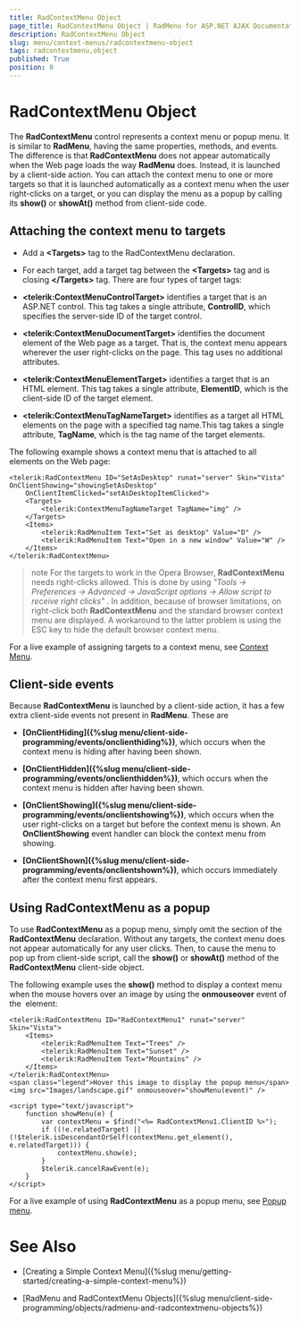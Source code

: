 ```yaml
---
title: RadContextMenu Object
page_title: RadContextMenu Object | RadMenu for ASP.NET AJAX Documentation
description: RadContextMenu Object
slug: menu/context-menus/radcontextmenu-object
tags: radcontextmenu,object
published: True
position: 0
---
```


# RadContextMenu Object



The **RadContextMenu** control represents a context menu or popup menu. It is similar to **RadMenu**, having the same properties, methods, and events. The difference is that **RadContextMenu** does not appear automatically when the Web page loads the way **RadMenu** does. Instead, it is launched by a client-side action. You can attach the context menu to one or more targets so that it is launched automatically as a context menu when the user right-clicks on a target, or you can display the menu as a popup by calling its **show()** or **showAt()** method from client-side code.

## Attaching the context menu to targets

* Add a **\<Targets\>** tag to the RadContextMenu declaration.

* For each target, add a target tag between the **\<Targets\>** tag and is closing **\</Targets\>** tag. There are four types of target tags:

* **\<telerik:ContextMenuControlTarget\>** identifies a target that is an ASP.NET control. This tag takes a single attribute, **ControlID**, which specifies the server-side ID of the target control.

* **\<telerik:ContextMenuDocumentTarget\>** identifies the document element of the Web page as a target. That is, the context menu appears wherever the user right-clicks on the page. This tag uses no additional attributes.

* **\<telerik:ContextMenuElementTarget\>** identifies a target that is an HTML element. This tag takes a single attribute, **ElementID**, which is the client-side ID of the target element.

* **\<telerik:ContextMenuTagNameTarget\>** identifies as a target all HTML elements on the page with a specified tag name.This tag takes a single attribute, **TagName**, which is the tag name of the target elements.

The following example shows a context menu that is attached to all **<img>** elements on the Web page:

````ASP.NET
<telerik:RadContextMenu ID="SetAsDesktop" runat="server" Skin="Vista" OnClientShowing="showingSetAsDesktop"
    OnClientItemClicked="setAsDesktopItemClicked">
    <Targets>
        <telerik:ContextMenuTagNameTarget TagName="img" />
    </Targets>
    <Items>
        <telerik:RadMenuItem Text="Set as desktop" Value="D" />
        <telerik:RadMenuItem Text="Open in a new window" Value="W" />
    </Items>
</telerik:RadContextMenu>
````

>note For the targets to work in the Opera Browser, **RadContextMenu** needs right-clicks allowed. This is done by using *"Tools -> Preferences -> Advanced -> JavaScript options -> Allow script to receive right clicks"* . In addition, because of browser limitations, on right-click both **RadContextMenu** and the standard browser context menu are displayed. A workaround to the latter problem is using the ESC key to hide the default browser context menu.
>


For a live example of assigning targets to a context menu, see [Context Menu](http://demos.telerik.com/aspnet-ajax/Menu/Examples/ContextMenu/Default/DefaultCS.aspx).

## Client-side events

Because **RadContextMenu** is launched by a client-side action, it has a few extra client-side events not present in **RadMenu**. These are

* **[OnClientHiding]({%slug menu/client-side-programming/events/onclienthiding%})**, which occurs when the context menu is hiding after having been shown.

* **[OnClientHidden]({%slug menu/client-side-programming/events/onclienthidden%})**, which occurs when the context menu is hidden after having been shown.

* **[OnClientShowing]({%slug menu/client-side-programming/events/onclientshowing%})**, which occurs when the user right-clicks on a target but before the context menu is shown. An **OnClientShowing** event handler can block the context menu from showing.

* **[OnClientShown]({%slug menu/client-side-programming/events/onclientshown%})**, which occurs immediately after the context menu first appears.

## Using RadContextMenu as a popup

To use **RadContextMenu** as a popup menu, simply omit the **<Targets>** section of the **RadContextMenu** declaration. Without any targets, the context menu does not appear automatically for any user clicks. Then, to cause the menu to pop up from client-side script, call the **show()** or **showAt()** method of the **RadContextMenu** client-side object.

The following example uses the **show()** method to display a context menu when the mouse hovers over an image by using the **onmouseover** event of the **<img>** element:

````ASP.NET
<telerik:RadContextMenu ID="RadContextMenu1" runat="server" Skin="Vista">
    <Items>
        <telerik:RadMenuItem Text="Trees" />
        <telerik:RadMenuItem Text="Sunset" />
        <telerik:RadMenuItem Text="Mountains" />
    </Items>
</telerik:RadContextMenu>
<span class="legend">Hover this image to display the popup menu</span>
<img src="Images/landscape.gif" onmouseover="showMenu(event)" />

<script type="text/javascript">
    function showMenu(e) {
        var contextMenu = $find("<%= RadContextMenu1.ClientID %>");
        if ((!e.relatedTarget) || (!$telerik.isDescendantOrSelf(contextMenu.get_element(), e.relatedTarget))) {
            contextMenu.show(e);
        }
        $telerik.cancelRawEvent(e);
    }
</script>
````

For a live example of using **RadContextMenu** as a popup menu, see [Popup menu](http://demos.telerik.com/aspnet-ajax/Menu/Examples/ContextMenu/PopupMenu/DefaultCS.aspx).

# See Also

 * [Creating a Simple Context Menu]({%slug menu/getting-started/creating-a-simple-context-menu%})

 * [RadMenu and RadContextMenu Objects]({%slug menu/client-side-programming/objects/radmenu-and-radcontextmenu-objects%})
